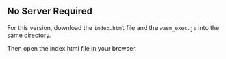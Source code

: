 ## No Server Required

For this version, download the `index.html` file and the `wasm_exec.js` into the same directory.

Then open the index.html file in your browser.
